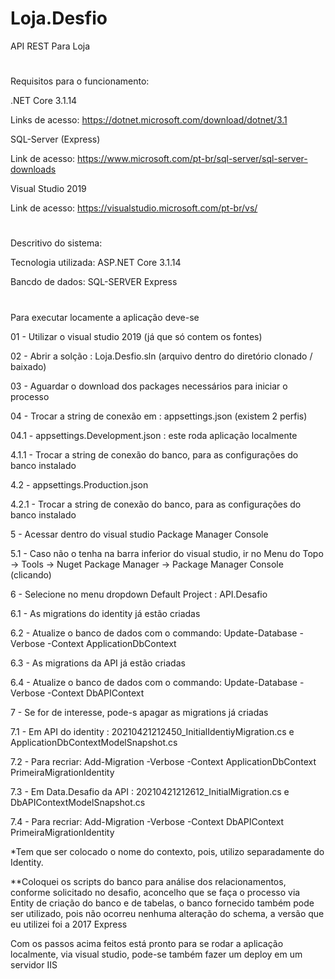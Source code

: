 # Loja.Desfio
API REST Para Loja
#
Requisitos para o funcionamento:

.NET Core 3.1.14

Links de acesso: https://dotnet.microsoft.com/download/dotnet/3.1

SQL-Server (Express)

Link de acesso: https://www.microsoft.com/pt-br/sql-server/sql-server-downloads

Visual Studio 2019

Link de acesso: https://visualstudio.microsoft.com/pt-br/vs/
#
Descritivo do sistema:

Tecnologia utilizada: ASP.NET Core 3.1.14

Bancdo de dados: SQL-SERVER Express
#
Para executar locamente a aplicação deve-se

01 - Utilizar o visual studio 2019 (já que só contem os fontes)

02 - Abrir a solção : Loja.Desfio.sln (arquivo dentro do diretório clonado / baixado)

03 - Aguardar o download dos packages necessários para iniciar o processo

04 - Trocar a string de conexão em : appsettings.json (existem 2 perfis)

04.1 - appsettings.Development.json : este roda aplicação localmente

4.1.1 - Trocar a string de conexão do banco, para as configurações do banco instalado

4.2 - appsettings.Production.json

4.2.1 - Trocar a string de conexão do banco, para as configurações do banco instalado

5 - Acessar dentro do visual studio Package Manager Console 

5.1 - Caso não o tenha na barra inferior do visual studio, ir no Menu do Topo -> Tools -> Nuget Package Manager -> Package Manager Console (clicando)

6 - Selecione no menu dropdown Default Project : API.Desafio

6.1 - As migrations do identity já estão criadas

6.2 - Atualize o banco de dados com o commando: Update-Database -Verbose -Context ApplicationDbContext

6.3 - As migrations da API já estão criadas

6.4 - Atualize o banco de dados com o commando: Update-Database -Verbose -Context DbAPIContext

7 - Se for de interesse, pode-s apagar as migrations já criadas

7.1 - Em API do identity : 20210421212450_InitialIdentiyMigration.cs e ApplicationDbContextModelSnapshot.cs

7.2 - Para recriar: Add-Migration -Verbose -Context ApplicationDbContext PrimeiraMigrationIdentity

7.3 - Em Data.Desafio da API : 20210421212612_InitialMigration.cs e DbAPIContextModelSnapshot.cs

7.4 - Para recriar: Add-Migration -Verbose -Context DbAPIContext PrimeiraMigrationIdentity

*Tem que ser colocado o  nome do contexto, pois, utilizo separadamente do Identity.

**Coloquei os scripts do banco para análise dos relacionamentos, conforme solicitado no desafio, aconcelho que se faça o processo via Entity de criação do banco e de tabelas, o banco fornecido também pode ser utilizado, pois não ocorreu nenhuma alteração do schema, a versão que eu utilizei foi a 2017 Express

Com os passos acima feitos está pronto para se rodar a aplicação localmente, via visual studio, pode-se também fazer um deploy em um servidor IIS


